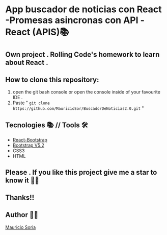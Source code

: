 # App buscador de noticias con React -Promesas asincronas con API -React (APIS)📚 

## Own project . Rolling Code's homework to learn about React .

## How to clone this repository:
1. open the git bash console or open the console inside of your favourite IDE .
2. Paste " ``` git clone  https://github.com/MauricioSor/BuscadorDeNoticias2.0.git ``` "

## Tecnologies 📚 // Tools 🛠️
- [React-Bootstrap](https://react-bootstrap.github.io/)
- [Bootstrap V5.2](https://getbootstrap.com/)
- CSS3
- HTML

## Please . If you like this project give me a star to know it 🌟🤩 
## Thanks!! 
## Author 🙋‍♂️ 
[Mauricio Soria](https://github.com/MauricioSor)
